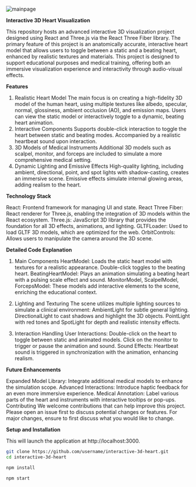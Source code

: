 ![mainpage](https://github.com/user-attachments/assets/8433c774-f177-4c1f-9c53-867d57afb811)

**Interactive 3D Heart Visualization**

This repository hosts an advanced interactive 3D visualization project designed using React and Three.js via the React Three Fiber library. The primary feature of this project is an anatomically accurate, interactive heart model that allows users to toggle between a static and a beating heart, enhanced by realistic textures and materials.
This project is designed to support educational purposes and medical training, offering both an immersive visualization experience and interactivity through audio-visual effects.


**Features**

1. Realistic Heart Model
The main focus is on creating a high-fidelity 3D model of the human heart, using multiple textures like albedo, specular, normal, glossiness, ambient occlusion (AO), and emission maps.
Users can view the static model or interactively toggle to a dynamic, beating heart animation.
2. Interactive Components
Supports double-click interaction to toggle the heart between static and beating modes.
Accompanied by a realistic heartbeat sound upon interaction.
3. 3D Models of Medical Instruments
Additional 3D models such as scalpel, monitor, and forceps are included to simulate a more comprehensive medical setting.
4. Dynamic Lighting and Emissive Effects
High-quality lighting, including ambient, directional, point, and spot lights with shadow-casting, creates an immersive scene.
Emissive effects simulate internal glowing areas, adding realism to the heart.

**Technology Stack**

React: Frontend framework for managing UI and state.
React Three Fiber: React renderer for Three.js, enabling the integration of 3D models within the React ecosystem.
Three.js: JavaScript 3D library that provides the foundation for all 3D effects, animations, and lighting.
GLTFLoader: Used to load GLTF 3D models, which are optimized for the web.
OrbitControls: Allows users to manipulate the camera around the 3D scene.


**Detailed Code Explanation**

1. Main Components
HeartModel: Loads the static heart model with textures for a realistic appearance. Double-click toggles to the beating heart.
BeatingHeartModel: Plays an animation simulating a beating heart with a pulsing scale effect and sound.
MonitorModel, ScalpelModel, ForcepsModel: These models add interactive elements to the scene, enriching the educational context.

3. Lighting and Texturing
The scene utilizes multiple lighting sources to simulate a clinical environment:
AmbientLight for subtle general lighting.
DirectionalLight to cast shadows and highlight the 3D objects.
PointLight with red tones and SpotLight for depth and realistic intensity effects.

5. Interaction Handling
User Interactions:
Double-click on the heart to toggle between static and animated models.
Click on the monitor to trigger or pause the animation and sound.
Sound Effects:
Heartbeat sound is triggered in synchronization with the animation, enhancing realism.


**Future Enhancements**

Expanded Model Library: Integrate additional medical models to enhance the simulation scope.
Advanced Interactions: Introduce haptic feedback for an even more immersive experience.
Medical Annotation: Label various parts of the heart and instruments with interactive tooltips or pop-ups.
Contributing
We welcome contributions that can help improve this project. Please open an issue first to discuss potential changes or features. For major changes, ensure to first discuss what you would like to change.


**Setup and Installation**

This will launch the application at http://localhost:3000.

```bash
git clone https://github.com/username/interactive-3d-heart.git
cd interactive-3d-heart

npm install

npm start
